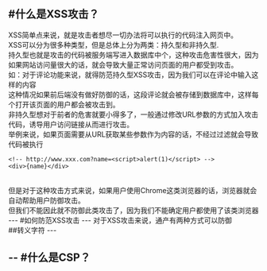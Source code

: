 #什么是XSS攻击？
--
XSS简单点来说，就是攻击者想尽一切办法将可以执行的代码注入网页中。
<br>
XSS可以分为很多种类型，但是总体上分为两类：持久型和非持久型.
<br>
持久型也就是攻击的代码被服务端写进入数据库中个，这种攻击危害性很大，因为如果网站访问量很大的话，就会导致大量正常访问页面的用户都受到攻击。
<br>
如：对于评论功能来说，就得防范持久型XSS攻击，因为我们可以在评论中输入<script>alert(1)</script>这样的内容
<br>
这种情况如果前后端没有做好防御的话，这段评论就会被存储到数据库中，这样每个打开该页面的用户都会被攻击到。
<br>
非持久型想对于前者的危害就要小得多了，一般通过修改URL参数的方式加入攻击代码，诱导用户访问链接从而进行攻击。
<br>
举例来说，如果页面需要从URL获取某些参数作为内容的话，不经过过滤就会导致代码被执行
<br>
```
<!-- http://www.xxx.com?name=<script>alert(1)</script> -->
<div>{name}</div>
```
<br>
但是对于这种攻击方式来说，如果用户使用Chrome这类浏览器的话，浏览器就会自动帮助用户防御攻击。
<br>
但我们不能因此就不防御此类攻击了，因为我们不能确定用户都使用了该类浏览器
---
#如何防范XSS攻击
---
对于XSS攻击来说，通产有两种方式可以防御
<br>
##转义字符
---

--
#什么是CSP？
---
